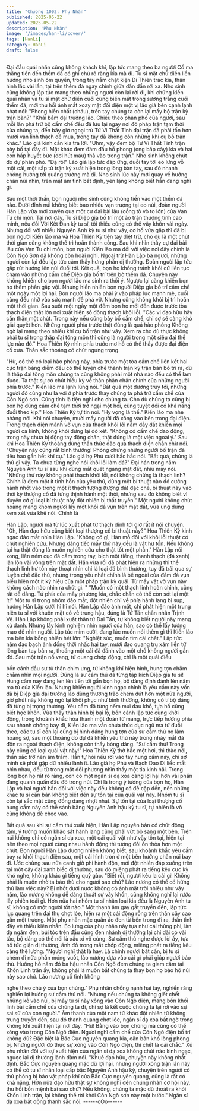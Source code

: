 ```yaml
---
title: "Chương 1002: Phụ Nhân"
published: 2025-05-22
updated: 2025-05-22
description: 'Phụ Nhân'
image: '/images/han-li/cover/'
tags: [HanLi]
category: HanLi
draft: false
---
```


Đại đầu quái nhân cũng không khách khí, lập tức mang theo ba
người Cổ ma thẳng tiến đến thềm đá có ghi chú rõ ràng kia mà đi.
Tu sĩ mặt chữ điền liền hướng nho sinh ôm quyền, trong tay nắm
chặt kiện Di Thiên trác kia, thân hình lắc vài lần, tại trên thềm đá
ngay chính giữa dần dần rời xa.
Nho sinh cũng không lập tức mang theo những người còn lại rời
đi, khi chứng kiến quái nhân và tu sĩ mặt chữ điền cuối cùng biến
mất trong sương trắng cuối thềm đá, mới thu hồi ánh mắt xoay
mặt đối diện một vị lão giả bên cạnh lạnh nhạt nói:
"Phong hiền chất (cháu), trên tay chúng ta còn lại mấy bộ trận kỳ
trận bàn?"
"Khải bẩm đại trưởng lão. Chiếu theo phân phó của người, sau
mỗi lần phá trừ bộ cấm chế đều đã lưu lại ngay nơi đó pháp trận
tạm thời của chúng ta, đến bây giờ ngoại trừ Tử Vi Thất Tinh đại
trận đã phải tốn hơn mười vạn linh thạch để mua, trong tay đã
không còn những khí cụ bố trận khác." Lão giả kính cẩn kia trả lời.
"Uhm, vậy đem bộ Tử Vi Thất Tinh trận bày bố tại đây đi. Mặt
khác đem đám đầu hổ phong (ong bắp cày) kia và hai con hấp
huyết bức (dơi hút máu) thả vào trong trận." Nho sinh không chút
do dự phân phó.
"Dạ rõ!" Lão giả lập tức đáp ứng, duỗi tay tới eo lưng vỗ một cái,
một sấp tử trận kỳ xuất hiện trong lòng bàn tay, sau đó nhanh
chóng hướng tới quảng trường mà đi.
Nho sinh lúc này mới quay vế hướng chân núi nhìn, trên mặt âm
tình bất định, yên lặng không biết hắn đang nghĩ gì.

Sau một thời thần, bọn người nho sinh cũng không tiến vào một
thềm đá nào.
Dưới đỉnh núi không biết bao nhiêu vạn trượng tại eo núi, đoàn
người Hàn Lập vừa mới xuyên qua một cự đại bài lâu (cổng tò vò
to lớn) của Vạn Tu chi môn. Tại nơi đây, Tu sĩ Diệp gia bố trí một
ảo trận thượng tính cao minh, nếu đối Với Kết Đan kỳ tu sĩ, tối
thiểu cũng có thể vây khốn vài ngày. Nhưng đối với nhiều Nguyên
Anh kỳ tu sĩ như vậy, cơ hồ vừa gặp thì đã bị bọn người Kiền lão
ma và Hoa Thiên Kỳ tiện tay diệt trừ, cho dù là một chút thời gian
cũng không thể trì hoãn thành công.
Sau khi nhìn thấy cự đại bài lâu của Vạn Tu chi môn, bọn người
Kiền lão ma đối với việc nơi đây chính là Côn Ngô Sơn đã không
còn hoài nghi. Ngoại trừ Hàn Lập ba người, những người còn lại
đều lập tức cảm thấy hưng phấn dị thường.
Đoàn người lập tức gấp rút hướng lên núi đuổi tới.
Kết quả, bọn họ không tránh khỏi cứ liên tục chạm vào những
cấm chế Diệp gia bố trí trên bờ thềm đá. Chuyện này không khiến
cho bọn người lão ma sinh ra thối ý. Ngược lại càng khiến bọn họ
thêm phần gấp vội.
Nhưng hiển nhiên bọn người Diệp gia bố trí cấm chế một ngày
một lợi hại. Bọn người lão ma phải ỷ vào pháp lực mạnh mẻ, cuối
cùng đều nhờ vào sức mạnh để phá vỡ. Nhưng cũng không khỏi
bị trì hoãn một thời gian.
Sau suốt một ngày một đêm bọn họ mới đến được trước tòa
thạch điện thật lớn nơi xuất hiện số đông thạch khôi lỗi.
"Các vị đạo hữu hãy cẩn thận một chút. Trong này nếu cũng bày
bố cấm chế, chỉ sợ sẽ càng khó giải quyết hơn. Những người phía
trước thật đúng là quá hào phóng Không ngờ lại mang theo nhiều
khí cụ bố trận như vậy. Xem ra cho dù thực không phải tu sĩ trong
thập đại tông môn thì cũng là người trong một siêu đại thế lực nào
đó." Hoa Thiên Kỳ nhìn phía trước mơ hồ có thể thấy được đại
điện cổ xưa. Thần sắc thoáng có chút ngưng trọng.

"Hừ, có thể có loại hào phóng này, phía trước một tòa cấm chế
liên kết hai cực trận băng diễm đều có thể luyện chế thành trận kỳ
trận bàn bố trí ra, dù là thập đại tông môn chúng ta cũng không
phải một nhà nào đều có thể làm được. Ta thật sự có chút hiếu kỳ
về thân phận chân chính của những người phía trước." Kiền lão
ma lạnh lùng nói.
"Bất quá một đường truy tới, những người đó cũng như là với ở
phía trước thay chúng ta phá trừ cấm chế của Côn Ngô sơn. Cũng
tính là tiện nghi cho chúng ta. Cho dù chúng ta cũng bị bọn họ
dùng cấm chế tạm thời trở ngại một hồi, cũng tuyệt đối có khả
năng đuổi theo kịp." Hoa Thiên Kỳ tự tin nói.
"Hy vọng là thế." Kiền lão ma nhẹ nhàng nói.
Khi nói chuyện, mười mấy người đã xông vào bên trong đại điện.
Trong thạch điện mảnh vỡ vụn của thạch khôi lỗi nằm đầy đất
khiến mọi người cả kinh, không khỏi dừng lại dò xét.
"Không có cấm chế dao động, trong này chưa bị động tay động
chân, thật đúng là một việc ngoài ý." Sau khi Hoa Thiên Kỳ thoáng
dùng thần thức đảo qua thạch điện chần chừ nói.
"Chuyện này cũng rất bình thường! Phỏng chừng những người bố
trận đã tiêu hao gần hết khí cụ." Lão giả họ Phú cười hắc hắc nói.
"Bất quá, chúng là thứ gì vậy. Ta chưa từng nghe nói khôi lỗi làm
đá?" Đại hán trong năm Nguyên Anh tu sĩ sau khi dùng mắt quét
ngang mặt đất, nhíu mày nói.
"Những thứ này không phải thạch khôi lỗi, nói không chừng là
thạch linh? Chính là đem một ít tinh hồn của yêu thú, dùng một bí
thuật nào đó cường hành nhốt vào trong một ít thạch tượng
(tượng đá) đặc chế, bí thuật này vào thời kỳ thượng cổ đã từng
thịnh hành một thời, nhưng sau đó không biết vì duyên cớ gì loại
bí thuật này đột nhiên bị thất truyền."
Một người không chút hoang mang khom người lấy một khối đá
vụn trên mặt đất, vừa ung dung xem xét vừa khẽ nói. Chính là

Hàn Lập, người mà từ lúc xuất phát từ thạch đình tới giờ rất ít nói
chuyện.
"Oh, Hàn đạo hữu cũng biết loại thượng cổ bí thuật này?" Hoa
Thiên Kỳ kinh ngạc đảo mắt nhìn Hàn Lập.
"Không có gì, Hàn mỗ đối với khôi lỗi thuật có chút nghiên cứu.
Nhưng đáng tiếc mấy thứ này đều là vật hư tổn. Nếu không tại hạ
thật đúng là muốn nghiên cứu cho thật tốt một phần." Hàn Lập nói
xong, liền ném cục đá cầm trong tay, bịch một tiếng, thanh thạch
(đá xanh) lăn lộn vài vòng trên mặt đất.
Hắn vừa rồi đã phát hiện ra những thi thể thạch linh hư tổn này
thoạt nhìn chỉ là loại đá bình thường, tuy đã trải qua sự luyện chế
đặc thù, nhưng trọng yếu nhất chính là bề ngoài của đám đá vụn
biểu hiện một ít ký hiệu của một pháp trận kỳ quái. Từ mấy vật vỡ
vụn này không cách nào nhìn ra chút gì.
"
"Muốn có một thạch linh hoàn chỉnh, cũng rất dễ dàng. Tứ phía
của mấy phương kia, chắc chắn có thể còn sót lại một ít!" Một tu
sĩ trong nhóm đảo mắt, đột nhiên chỉ về phía hành lang bị sụp,
hướng Hàn Lập cười hì hì nói.
Hàn Lập đảo ánh mắt, chỉ phát hiện một trung niên tu sĩ với khuôn
mặt có vẻ trung hậu, đúng là Tứ Tán chân nhân Trịnh Vệ.
Hàn Lập không phải xuất thân từ Đại Tấn, tự không biết người
này mang xú danh. Nhưng lấy kinh nghiệm nhìn người của hắn,
sao có thể lấy tướng mạo để nhìn người. Lập tức mỉm cười, đang
lúc muốn nói thêm gì thì Kiền lão ma bên kia bỗng nhiên hét lớn:
"Nghiệt súc, muốn tìm cái chết."
Lập tức năm đạo bạch ảnh đồng thời nhấc hai tay, mười đạo
quang trụ xám liền từ lòng bàn tay bắn ra, thoáng một cái đã đánh
vào một chỗ không người gần đó.
Sau một trận nổ vang, tử quang chớp động, chỉ là một quái điểu

bốn cánh đầu sư tử thân chim ưng, từ không khí hiện hình, hung
tợn chằm chằm nhìn mọi người.
Đúng là sư cầm thú đã từng tập kích Diệp gia tu sĩ!
Hung cầm này đang len lén tiến tới gần bọn họ, bộ dáng định
đánh lén năm ma tử của Kiền lão. Nhưng khiến người kinh ngạc
chính là yêu cầm này vốn đã bị Diệp gia đại trưởng lão dùng
thương trảo chém đứt hơn một nửa người, giờ phút này không
ngờ lại khôi phục như bình thường, không có tí bộ dáng đã từng bị
trọng thương.
Yêu cầm đã từng nếm mui đau khổ, tựa hồ cũng biết học khôn.
Vừa thấy thân hình bị bại lộ, bốn cánh lập tức cùng khởi động,
trong khoảnh khắc hóa thành một đoàn tử mang, trực tiếp hướng
phía sau nhanh chóng bay đi,
Kiền lão ma vẫn chưa thúc dục ngũ ma tử đuổi theo, các tu sĩ còn
lại cũng bị hình dáng hung tợn của sư cầm thú nọ làm hoảng sợ,
sau một thoáng do dự đã khiến yêu thú này trong nháy mắt đã
độn ra ngoài thạch điện, không còn thấy bóng dáng.
"Sư cầm thú! Trong này cũng có loại quái vật này!" Hoa Thiên Kỳ
thở hắc một hơi, thì thào nói, thần sắc trở nên âm trầm.
Hắn tự hỏi nếu rơi vào tay hung cầm này, chỉ sợ mình sẽ phải gặp
dữ nhiều lành ít.
Lão giả họ Phú và Bạch Dao Di liếc mắt nhìn nhau, đều từ trong
mắt đối phương nhìn thấy một tia kinh hãi. Trong lòng bọn họ rất
rõ ràng, còn có một ngân sí dạ xoa càng lợi hại hơn vài phần
đang quanh quẩn đâu đó trong núi. Chỉ là trong ý tưởng của bọn
họ, Hàn Lập và hai người hắn đối với việc này đều không có đề
cập đến, nên những khác tu sĩ căn bản không biết đến sự tồn tại
của quái vật này.
Nhóm tu sĩ còn lại sắc mặt cũng đồng dạng nhợt nhạt.
Sự tồn tại của loại thượng cổ hung cầm này có thể sánh bằng
Nguyên Anh hậu kỳ tu sĩ, tự nhiên là vô cùng không dễ chọc vào.

Bất quá sau khi sư cầm thú xuất hiện, Hàn Lập nguyên bản có
chút động tâm, ý tưởng muốn khảo sát hành lang cũng phải vứt
bỏ sang một bên.
Trên núi không chỉ có ngân sí dạ xoa, một cái quái vật như vậy
tồn tại, hiện tại nên theo mọi người cùng nhau hành động thì
tương đối ổn thỏa hơn một chút.
Bọn người Hàn Lập đương nhiên không biết, sau khoảnh khắc
yêu cầm bay ra khỏi thạch điện sau, một cái hình tròn ở một bên
hướng chân núi bay đi. Ước chừng sau nửa canh giờ phi hành
độn, mới đột nhiên đáp xuống trên tại một cây đại xanh biếc dị
thường, sau đó miệng phát ra tiếng kêu cực kỳ khó nghe, không
khác gì tiếng quỷ gào.
"Biết rồi, ngươi kêu la cái gì! Không phải là muốn nhờ ta báo thù
cho ngươi sao chứ? Lão nương có thể có hứng thú làm việc này?
Bị nhốt dưới nước không có ánh mặt trời nhiều như vậy năm, lão
nương không dễ dàng thoát sự vây khốn, cũng không nghĩ lại
rước lấy phiền toái gì. Hơn nữa hai nhóm tu sĩ nhân loại kia đều
là Nguyên Anh tu sĩ, không có một người tốt nào."
Một thanh âm gay gắt truyền đến, lập tức lục quang trên đại thụ
chợt lóe, hiện ra một cái động rỗng trên thân cây cao gần một
trượng. Một phụ nhân mặc quần áo đen từ bên trong đi ra, thần
tình đầy vẻ thiếu kiên nhẫn.
Eo lưng của phụ nhân này tựa như cái thùng phi, làn da ngăm
đen, búi tóc trên đầu cũng đen nhánh dị thường lại chỉ dài có vài
tấc, bộ dáng có thể nói là xấu xí vô cùng.
Sư cầm thú nghe được lời ấy, tựa hồ tức giận dị thường, ánh đỏ
trong mắt chớp động, miệng phát ra tiếng kêu càng thê lương.
"Ngươi nghĩ thật là hay. Là chính ngươi bất cẩn, bị tu sĩ chém đi
nửa phần móng vuốt, lão nương dựa vào cái gì phải giúp ngươi
báo thù. Huống hồ năm đó ba hậu nhân Côn Ngô đem chúng ta
giam cầm tại Khốn Linh trận ấy, không phải là muốn bắt chúng ta
thay bọn họ bảo hộ núi này sao chứ. Lão nương cố tình không

nghe theo chủ ý của bọn chúng." Phụ nhân chống nạnh hai tay,
nghiến răng nghiến lợi hướng sư cầm thú nói.
"Nhưng nếu chúng ta không giết chết những kẻ vào núi, bị mấy tu
sĩ này xông vào Côn Ngô điện, mang bốn khối linh bài cấm chế
của chúng ta đi, chỉ sợ là kết cuộc chúng ta lại rơi vào sự sai sử
của con người." Âm thanh của một nam tử khác đột nhiên từ
không trung truyền đến, sau đó thanh quang chợt lóe, ngân sí dạ
xoa bất ngờ trong không khí xuất hiện tại nơi đây.
"Hừ! Bằng vào bọn chúng mà cũng có thể xông vào trong Côn
Ngô điện. Ngươi nghĩ cấm chế của Côn Ngô điện bố trí không
đủ? Đặc biệt là Bắc Cực nguyên quang kia, căn bản khó lòng
phòng bị. Những người đó thực sự xông vào Côn Ngô điện, thì
chết là cái chắc."
Xú phụ nhân đối với sự xuất hiện của ngân sí dạ xoa không chút
nào kinh ngạc, ngược lại dị thường lãnh đàm nói.
"Khuê đạo hữu, chuyện này không nhất định. Bắc Cực nguyên
quang mặc dù lợi hại, nhưng người xông trận lần này có thể có tu
sĩ nhân loại cấp bậc Nguyên Anh hậu kỳ, chuyện trên người có
thứ phòng bị bảo vật pháp khí của Bắc Cực nguyên quang, cũng
là rất có khả năng. Hơn nữa đạo hữu thật sự không nghĩ đến
chúng nhân cơ hội này, thu hồi bổn mệnh bài sao chứ? Nếu
không, chúng ta mặc dù thoát ra khỏi Khốn Linh trận, lại không
thể rời khỏi Côn Ngô sơn này một bước." Ngân sí dạ xoa bất
động thanh sắc nói.
------oOo------
